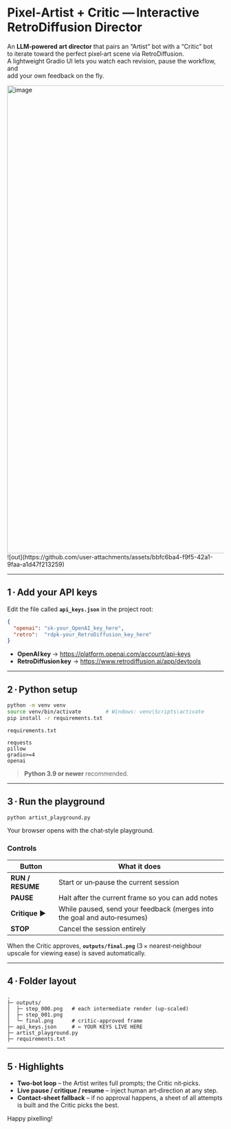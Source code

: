 # Pixel‑Artist + Critic — Interactive RetroDiffusion Director

An **LLM‑powered art director** that pairs an “Artist” bot with a “Critic” bot  
to iterate toward the perfect pixel‑art scene via RetroDiffusion.  
A lightweight Gradio UI lets you watch each revision, pause the workflow, and  
add your own feedback on the fly.

<img width="1486" height="1087" alt="image" src="https://github.com/user-attachments/assets/b6b2452c-d052-42b3-8629-9db4df892119" />
![out](https://github.com/user-attachments/assets/bbfc6ba4-f9f5-42a1-9faa-a1d47f213259)


---

## 1 · Add your API keys

Edit the file called **`api_keys.json`** in the project root:

```json
{
  "openai": "sk‑your_OpenAI_key_here",
  "retro":  "rdpk‑your_RetroDiffusion_key_here"
}
```

* **OpenAI key** → <https://platform.openai.com/account/api-keys>  
* **RetroDiffusion key** → <https://www.retrodiffusion.ai/app/devtools>

---

## 2 · Python setup

```bash
python -m venv venv
source venv/bin/activate        # Windows: venv\Scripts\activate
pip install -r requirements.txt
```

`requirements.txt`

```
requests
pillow
gradio>=4
openai
```

> **Python 3.9 or newer** recommended.

---

## 3 · Run the playground

```bash
python artist_playground.py
```

Your browser opens with the chat‑style playground.

### Controls

| Button | What it does |
|--------|--------------|
| **RUN / RESUME** | Start or un‑pause the current session |
| **PAUSE** | Halt after the current frame so you can add notes |
| **Critique ▶** | While paused, send your feedback (merges into the goal and auto‑resumes) |
| **STOP** | Cancel the session entirely |

When the Critic approves, **`outputs/final.png`** (3 × nearest‑neighbour upscale for viewing ease) is saved automatically.

---

## 4 · Folder layout

```
.
├─ outputs/
│  ├─ step_000.png   # each intermediate render (up‑scaled)
│  ├─ step_001.png
│  └─ final.png      # critic‑approved frame
├─ api_keys.json     # ← YOUR KEYS LIVE HERE
├─ artist_playground.py
├─ requirements.txt
```

---

## 5 · Highlights

* **Two‑bot loop** – the Artist writes full prompts; the Critic nit‑picks.  
* **Live pause / critique / resume** – inject human art‑direction at any step.  
* **Contact‑sheet fallback** – if no approval happens, a sheet of all attempts is built and the Critic picks the best.

Happy pixelling!
